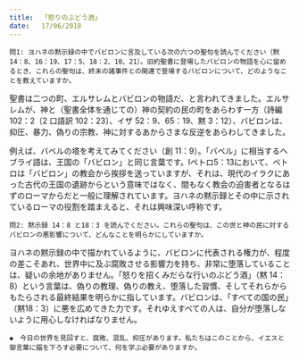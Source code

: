 ```yaml
---
title:  「怒りのぶどう酒」
date:   17/06/2018
---
```


`問1: ヨハネの黙示録の中でバビロンに言及している次の六つの聖句を読んでください（黙 14：8、16：19、17：5、18：2、10、21）。旧約聖書に登場したバビロンの物語を心に留めるとき、これらの聖句は、終末の諸事件との関連で登場するバビロンについて、どのようなことを教えていますか。`

聖書は二つの町、エルサレムとバビロンの物語だ、と言われてきました。エルサレムが、神と（聖書全体を通じての）神の契約の民の町をあらわす一方（詩編102：2〔2 口語訳 102：23〕、イザ 52：9、65：19、黙 3：12）、バビロンは、抑圧、暴力、偽りの宗教、神に対するあからさまな反逆をあらわしてきました。

例えば、バベルの塔を考えてみてください（創 11：9）。「バベル」に相当するヘブライ語は、王国の「バビロン」と同じ言葉です。Ⅰペトロ5：13において、ペトロは「バビロン」の教会から挨拶を送っていますが、それは、現代のイラクにあった古代の王国の遺跡からという意味ではなく、間もなく教会の迫害者となるはずのローマからだと一般に理解されています。ヨハネの黙示録とその中に示されているローマの役割を踏まえると、それは興味深い呼称です。

`問2: 黙示録 14：8 と18：3 を読んでください。これらの聖句は、この世と神の民に対するバビロンの悪影響について、どんなことを明らかにしていますか。`

ヨハネの黙示録の中で描かれているように、バビロンに代表される権力が、程度の差こそあれ、世界中に及ぶ腐敗させる影響力を持ち、非常に堕落していることは、疑いの余地がありません。「怒りを招くみだらな行いのぶどう酒」（黙 14：8）という言葉は、偽りの教理、偽りの教え、堕落した習慣、そしてそれらからもたらされる最終結果を明らかに指しています。バビロンは、「すべての国の民」（黙18：3）に悪を広めてきた力です。それゆえすべての人は、自分が堕落しないように用心しなければなりません。

`◆　今日の世界を見回すと、腐敗、混乱、抑圧があります。私たちはこのことから、イエスと御言葉に錨を下ろす必要について、何を学ぶ必要がありますか。`